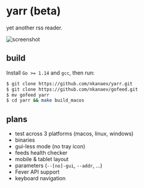 # yarr (beta)

yet another rss reader.

![screenshot](https://github.com/nkanaev/yarr/blob/master/artwork/promo.png?raw=true)

## build

Install `Go >= 1.14` and `gcc`, then run:

```sh
$ git clone https://github.com/nkanaev/yarr.git
$ git clone https://github.com/nkanaev/gofeed.git
$ mv gofeed yarr
$ cd yarr && make build_macos
```

## plans

- test across 3 platforms (macos, linux, windows)
- binaries
- gui-less mode (no tray icon)
- feeds health checker
- mobile & tablet layout
- parameters (`--[no]-gui`, `--addr`, ...)
- Fever API support
- keyboard navigation
